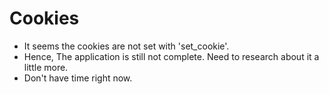 # Cookies

* It seems the cookies are not set with 'set_cookie'.
* Hence, The application is still not complete. Need to research about it a little more.
* Don't have time right now.
